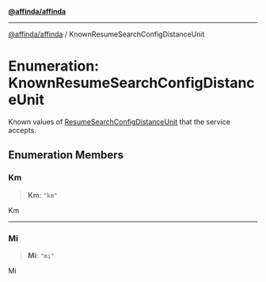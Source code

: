 [**@affinda/affinda**](../README.md)

***

[@affinda/affinda](../globals.md) / KnownResumeSearchConfigDistanceUnit

# Enumeration: KnownResumeSearchConfigDistanceUnit

Known values of [ResumeSearchConfigDistanceUnit](../type-aliases/ResumeSearchConfigDistanceUnit.md) that the service accepts.

## Enumeration Members

### Km

> **Km**: `"km"`

Km

***

### Mi

> **Mi**: `"mi"`

Mi
